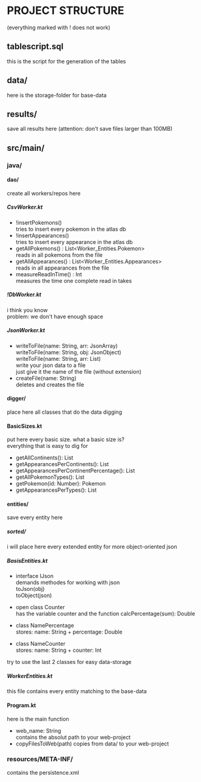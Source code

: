 # PROJECT STRUCTURE
(everything marked with ! does not work)
## tablescript.sql
this is the script for the generation of the tables
## data/
here is the storage-folder for base-data

## results/
save all results here (attention: don't save files larger than 100MB)

## src/main/
### java/
#### dao/
create all workers/repos here
##### CsvWorker.kt
 - !insertPokemons()  
tries to insert every pokemon in the atlas db  
 - !insertAppearances()  
tries to insert every appearance in the atlas db  
 - getAllPokemons() : List<Worker_Entities.Pokemon>  
reads in all pokemons from the file  
 - getAllAppearances() : List<Worker_Entities.Appearances>  
reads in all appearances from the file  
 - measureReadInTime() : Int  
measures the time one complete read in takes  
##### !DbWorker.kt
i think you know  
problem: we don't have enough space
##### JsonWorker.kt
 - writeToFile(name: String, arr: JsonArray)  
writeToFile(name: String, obj: JsonObject)  
writeToFile(name: String, arr: List<JsonObject>)  
write your json data to a file  
just give it the name of the file (without extension)  
 - createFile(name: String)  
deletes and creates the file  
#### digger/
place here all classes that do the data digging
#### BasicSizes.kt
put here every basic size. what a basic size is?  
everything that is easy to dig for 

 - getAllContinents(): List<String>  
 - getAppearancesPerContinents(): List<NameCounter>  
 - getAppearancesPerContinentPercentage(): List<NamePercentage>  
 - getAllPokemonTypes(): List<String>  
 - getPokemon(id: Number): Pokemon  
 - getAppearancesPerTypes(): List<NameCounter>
#### entities/
save every entity here
##### sorted/
i will place here every extended entity for more object-oriented json
##### BasisEntities.kt
 - interface IJson  
 demands methodes for working with json  
toJson(obj)  
toObject(json)  

 - open class Counter  
 has the variable counter and the function calcPercentage(sum): Double
 - class NamePercentage  
 stores: name: String + percentage: Double
 - class NameCounter  
 stores: name: String + counter: Int
 
try to use the last 2 classes for easy data-storage
##### WorkerEntities.kt
this file contains every entity matching to the base-data
#### Program.kt
here is the main function
 - web_name: String  
 contains the absolut path to your web-project 
 - copyFilesToWeb(path) copies from data/ to your web-project
### resources/META-INF/
contains the persistence.xml

